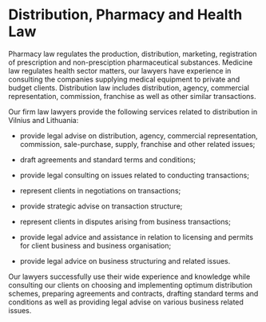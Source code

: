 # Distribution, Pharmacy and Health Law

Pharmacy law regulates the production, distribution, marketing, registration of prescription and non-presciption pharmaceutical substances. Medicine law regulates health sector matters, our lawyers have experience in consulting the companies supplying medical equipment to private and budget clients. Distribution law includes distribution, agency, commercial representation, commission, franchise as well as other similar transactions.

Our firm law lawyers provide the following services related to distribution in Vilnius and Lithuania:

- provide legal advise on distribution, agency, commercial representation, commission, sale-purchase, supply, franchise and other related issues;

- draft agreements and standard terms and conditions;

- provide legal consulting on issues related to conducting transactions;

- represent clients in negotiations on transactions;

- provide strategic advise on transaction structure;

- represent clients in disputes arising from business transactions;

- provide legal advice and assistance in relation to licensing and permits for client business and business organisation;

- provide legal advice on business structuring and related  issues.

Our lawyers successfully use their wide experience and knowledge while consulting our clients on choosing and implementing optimum distribution schemes, preparing agreements and contracts, drafting standard terms and conditions as well as providing legal advise on various business related issues.
